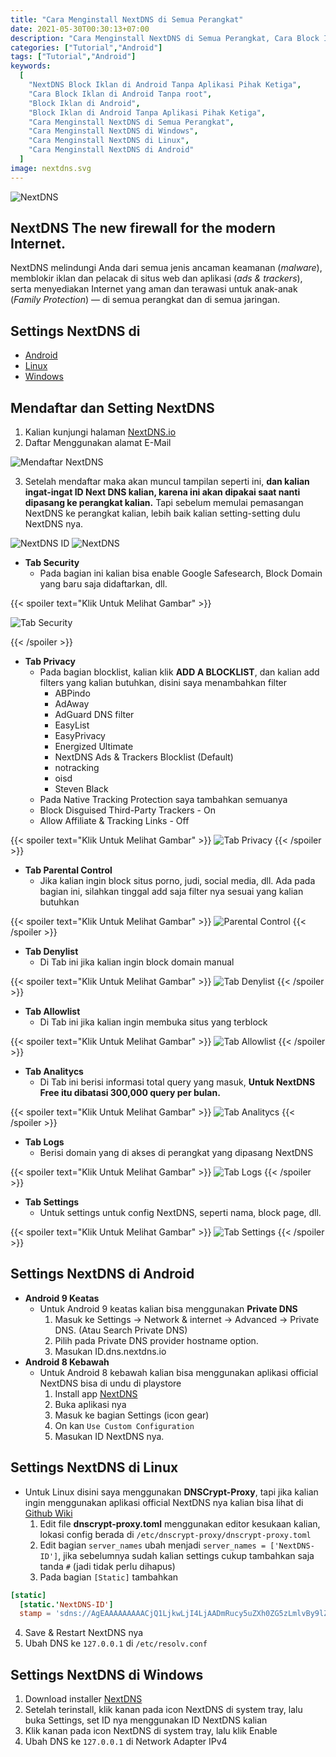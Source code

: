 ```yaml
---
title: "Cara Menginstall NextDNS di Semua Perangkat"
date: 2021-05-30T00:30:13+07:00
description: "Cara Menginstall NextDNS di Semua Perangkat, Cara Block Iklan di Android Tanpa root tanpa aplikasi pihak ketiga"
categories: ["Tutorial","Android"]
tags: ["Tutorial","Android"]
keywords:
  [
    "NextDNS Block Iklan di Android Tanpa Aplikasi Pihak Ketiga",
    "Cara Block Iklan di Android Tanpa root",
    "Block Iklan di Android",
    "Block Iklan di Android Tanpa Aplikasi Pihak Ketiga",
    "Cara Menginstall NextDNS di Semua Perangkat",
    "Cara Menginstall NextDNS di Windows",
    "Cara Menginstall NextDNS di Linux",
    "Cara Menginstall NextDNS di Android"
  ]
image: nextdns.svg
---
```


![NextDNS](rmdhnreza.my.id.next.dns.jpg)

## NextDNS The new firewall for the modern Internet.
NextDNS melindungi Anda dari semua jenis ancaman keamanan (*malware*), memblokir iklan dan pelacak di situs web dan aplikasi (*ads & trackers*), serta menyediakan Internet yang aman dan terawasi untuk anak-anak (*Family Protection*) — di semua perangkat dan di semua jaringan.

## Settings NextDNS di
- [Android](#settings-nextdns-di-android)
- [Linux](#settings-nextdns-di-linux)
- [Windows](#settings-nextdns-di-windows)


## Mendaftar dan Setting NextDNS
1. Kalian kunjungi halaman [NextDNS.io](https://my.nextdns.io/signup)
2. Daftar Menggunakan alamat E-Mail

![Mendaftar NextDNS](rmdhnreza.my.id.next.dns.1.png)

3. Setelah mendaftar maka akan muncul tampilan seperti ini, **dan kalian ingat-ingat ID Next DNS kalian, karena ini akan dipakai saat nanti dipasang ke perangkat kalian.** Tapi sebelum memulai pemasangan NextDNS ke perangkat kalian, lebih baik kalian setting-setting dulu NextDNS nya.


![NextDNS ID](rmdhnreza.my.id.next.dns.id.png) ![NextDNS](rmdhnreza.my.id.next.dns.2.png)

  * **Tab Security**
    * Pada bagian ini kalian bisa enable Google Safesearch, Block Domain yang baru saja didaftarkan, dll.

{{< spoiler text="Klik Untuk Melihat Gambar" >}}

![Tab Security](rmdhnreza.my.id.next.dns.3.png)

{{< /spoiler >}}

  * **Tab Privacy**
    * Pada bagian blocklist, kalian klik **ADD A BLOCKLIST**, dan kalian add filters yang kalian butuhkan, disini saya menambahkan filter
      * ABPindo
      * AdAway
      * AdGuard DNS filter
      * EasyList
      * EasyPrivacy
      * Energized Ultimate
      * NextDNS Ads & Trackers Blocklist (Default)
      * notracking
      * oisd
      * Steven Black
    * Pada Native Tracking Protection saya tambahkan semuanya
    * Block Disguised Third-Party Trackers - On
    * Allow Affiliate & Tracking Links - Off

{{< spoiler text="Klik Untuk Melihat Gambar" >}}
![Tab Privacy](rmdhnreza.my.id.next.dns.4.png)
{{< /spoiler >}}

  * **Tab Parental Control**
    * Jika kalian ingin block situs porno, judi, social media, dll. Ada pada bagian ini, silahkan tinggal add saja filter nya sesuai yang kalian butuhkan

{{< spoiler text="Klik Untuk Melihat Gambar" >}}
![Parental Control](rmdhnreza.my.id.next.dns.5.png)
{{< /spoiler >}}

  * **Tab Denylist**
    * Di Tab ini jika kalian ingin block domain manual

{{< spoiler text="Klik Untuk Melihat Gambar" >}}
![Tab Denylist](rmdhnreza.my.id.next.dns.6.png)
{{< /spoiler >}}

  * **Tab Allowlist**
    * Di Tab ini jika kalian ingin membuka situs yang terblock

{{< spoiler text="Klik Untuk Melihat Gambar" >}}
![Tab Allowlist](rmdhnreza.my.id.next.dns.7.png)
{{< /spoiler >}}

  * **Tab Analitycs**
    * Di Tab ini berisi informasi total query yang masuk, **Untuk NextDNS Free itu dibatasi 300,000 query per bulan.**

{{< spoiler text="Klik Untuk Melihat Gambar" >}}
![Tab Analitycs](rmdhnreza.my.id.next.dns.8.png)
{{< /spoiler >}}

  * **Tab Logs**
    * Berisi domain yang di akses di perangkat yang dipasang NextDNS

{{< spoiler text="Klik Untuk Melihat Gambar" >}}
![Tab Logs](rmdhnreza.my.id.next.dns.9.png)
{{< /spoiler >}}

  * **Tab Settings**
    * Untuk settings untuk config NextDNS, seperti nama, block page, dll.

{{< spoiler text="Klik Untuk Melihat Gambar" >}}
![Tab Settings](rmdhnreza.my.id.next.dns.10.png)
{{< /spoiler >}}

## Settings NextDNS di Android
* **Android 9 Keatas**
  - Untuk Android 9 keatas kalian bisa menggunakan **Private DNS**
    1. Masuk ke Settings → Network & internet → Advanced → Private DNS. (Atau Search Private DNS)
    2. Pilih pada Private DNS provider hostname option.
    3. Masukan ID.dns.nextdns.io
* **Android 8 Kebawah**
  - Untuk Android 8 kebawah kalian bisa menggunakan aplikasi official NextDNS bisa di undu di playstore
    1. Install app [NextDNS](https://play.google.com/store/apps/details?id=io.nextdns.NextDNS)
    2. Buka aplikasi nya
    3. Masuk ke bagian Settings (icon gear)
    4. On kan `Use Custom Configuration`
    5. Masukan ID NextDNS nya.

## Settings NextDNS di Linux
* Untuk Linux disini saya menggunakan **DNSCrypt-Proxy**, tapi jika kalian ingin menggunakan aplikasi official NextDNS nya kalian bisa lihat di [Github Wiki](https://github.com/nextdns/nextdns/wiki)
  1. Edit file **dnscrypt-proxy.toml** menggunakan editor kesukaan kalian, lokasi config berada di `/etc/dnscrypt-proxy/dnscrypt-proxy.toml`
  2. Edit bagian `server_names` ubah menjadi `server_names = ['NextDNS-ID']`, jika sebelumnya sudah kalian settings cukup tambahkan saja tanda `#` (jadi tidak perlu dihapus)
  3. Pada bagian `[Static]` tambahkan
```toml
[static]
  [static.'NextDNS-ID']
  stamp = 'sdns://AgEAAAAAAAAACjQ1LjkwLjI4LjAADmRucy5uZXh0ZG5zLmlvBy9lZjZlZDE'
```
  4. Save & Restart NextDNS nya
  5. Ubah DNS ke `127.0.0.1` di `/etc/resolv.conf`

## Settings NextDNS di Windows
1. Download installer [NextDNS](https://nextdns.io/download/windows/stable)
2. Setelah terinstall, klik kanan pada icon NextDNS di system tray, lalu buka Settings, set ID nya menggunakan ID NextDNS kalian
3. Klik kanan pada icon NextDNS di system tray, lalu klik Enable
4. Ubah DNS ke `127.0.0.1` di Network Adapter IPv4